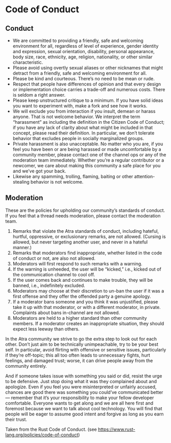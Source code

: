 # Code of Conduct

## Conduct

 - We are committed to providing a friendly, safe and welcoming environment for all, regardless of level of experience,
   gender identity and expression, sexual orientation, disability, personal appearance, body size, race, ethnicity,
   age, religion, nationality, or other similar characteristic.
 - Please avoid using overtly sexual aliases or other nicknames that might detract from a friendly, safe and
   welcoming environment for all.
 - Please be kind and courteous. There’s no need to be mean or rude.
 - Respect that people have differences of opinion and that every design or implementation choice carries a trade-off
   and numerous costs. There is seldom a right answer.
 - Please keep unstructured critique to a minimum. If you have solid ideas you want to experiment with, make a fork
   and see how it works.
 - We will exclude you from interaction if you insult, demean or harass anyone. That is not welcome behavior.
   We interpret the term “harassment” as including the definition in the Citizen Code of Conduct;
   if you have any lack of clarity about what might be included in that concept, please read their definition.
   In particular, we don’t tolerate behavior that excludes people in socially marginalized groups.
 - Private harassment is also unacceptable. No matter who you are, if you feel you have been or are being harassed or
   made uncomfortable by a community member, please contact one of the channel ops or any of the moderation team
   immediately. Whether you’re a regular contributor or a newcomer, we care about making this community a safe place
   for you and we’ve got your back.
 - Likewise any spamming, trolling, flaming, baiting or other attention-stealing behavior is not welcome.


## Moderation

These are the policies for upholding our community’s standards of conduct. If you feel that a thread needs moderation,
please contact the moderation team.

 1. Remarks that violate the Atra standards of conduct, including hateful, hurtful, oppressive, or exclusionary remarks,
    are not allowed. (Cursing is allowed, but never targeting another user, and never in a hateful manner.)
 2. Remarks that moderators find inappropriate, whether listed in the code of conduct or not, are also not allowed.
 3. Moderators will first respond to such remarks with a warning.
 4. If the warning is unheeded, the user will be “kicked,” i.e., kicked out of the communication channel to cool off.
 5. If the user comes back and continues to make trouble, they will be banned, i.e., indefinitely excluded.
 6. Moderators may choose at their discretion to un-ban the user if it was a first offense and they offer the offended
    party a genuine apology.
 7. If a moderator bans someone and you think it was unjustified, please take it up with that moderator, or with a
    different moderator, in private. Complaints about bans in-channel are not allowed.
 8. Moderators are held to a higher standard than other community members. If a moderator creates an inappropriate
    situation, they should expect less leeway than others.

In the Atra community we strive to go the extra step to look out for each other. Don’t just aim to be technically 
unimpeachable, try to be your best self. In particular, avoid flirting with offensive or sensitive issues, particularly 
if they’re off-topic; this all too often leads to unnecessary fights, hurt feelings, and damaged trust; worse, 
it can drive people away from the community entirely.

And if someone takes issue with something you said or did, resist the urge to be defensive. Just stop doing what it 
was they complained about and apologize. Even if you feel you were misinterpreted or unfairly accused, chances are 
good there was something you could’ve communicated better — remember that it’s your responsibility to make your 
fellow developer comfortable. Everyone wants to get along and we are all here first and foremost because we want to
talk about cool technology. You will find that people will be eager to assume good intent and forgive as long as 
you earn their trust.

Taken from the Rust Code of Conduct. (see https://www.rust-lang.org/policies/code-of-conduct)